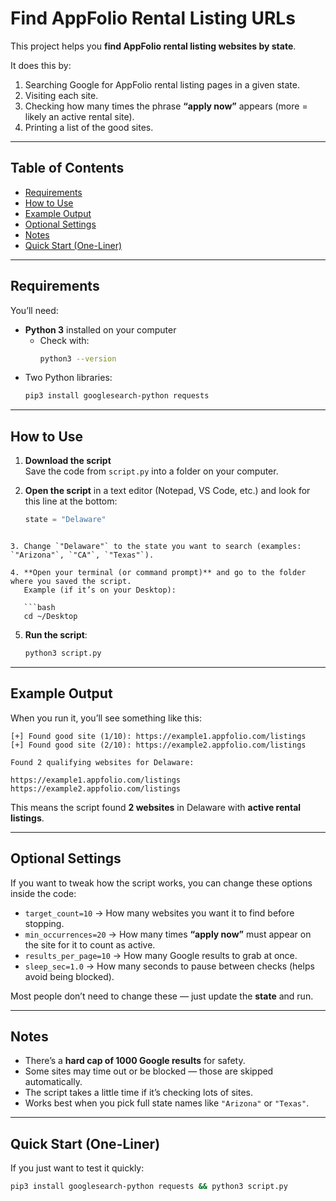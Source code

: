 # Find AppFolio Rental Listing URLs

This project helps you **find AppFolio rental listing websites by state**.

It does this by:  
1. Searching Google for AppFolio rental listing pages in a given state.  
2. Visiting each site.  
3. Checking how many times the phrase **“apply now”** appears (more = likely an active rental site).  
4. Printing a list of the good sites.  

---

## Table of Contents

- [Requirements](#requirements)  
- [How to Use](#how-to-use)  
- [Example Output](#example-output)  
- [Optional Settings](#optional-settings)  
- [Notes](#notes)  
- [Quick Start (One-Liner)](#quick-start-one-liner)  

---

## Requirements

You’ll need:  

- **Python 3** installed on your computer  
  - Check with:  
    ```bash
    python3 --version
    ```  
- Two Python libraries:  
    ```bash
    pip3 install googlesearch-python requests
    ```

---

## How to Use

1. **Download the script**  
   Save the code from `script.py` into a folder on your computer.  

2. **Open the script** in a text editor (Notepad, VS Code, etc.) and look for this line at the bottom:  
   ```python
   state = "Delaware"
```

3. Change `"Delaware"` to the state you want to search (examples: `"Arizona"`, `"CA"`, `"Texas"`).

4. **Open your terminal (or command prompt)** and go to the folder where you saved the script.
   Example (if it’s on your Desktop):

   ```bash
   cd ~/Desktop
   ```

5. **Run the script**:

   ```bash
   python3 script.py
   ```

---

## Example Output

When you run it, you’ll see something like this:

```text
[+] Found good site (1/10): https://example1.appfolio.com/listings
[+] Found good site (2/10): https://example2.appfolio.com/listings

Found 2 qualifying websites for Delaware:

https://example1.appfolio.com/listings
https://example2.appfolio.com/listings
```

This means the script found **2 websites** in Delaware with **active rental listings**.

---

## Optional Settings

If you want to tweak how the script works, you can change these options inside the code:

* `target_count=10` → How many websites you want it to find before stopping.
* `min_occurrences=20` → How many times **“apply now”** must appear on the site for it to count as active.
* `results_per_page=10` → How many Google results to grab at once.
* `sleep_sec=1.0` → How many seconds to pause between checks (helps avoid being blocked).

Most people don’t need to change these — just update the **state** and run.

---

## Notes

* There’s a **hard cap of 1000 Google results** for safety.
* Some sites may time out or be blocked — those are skipped automatically.
* The script takes a little time if it’s checking lots of sites.
* Works best when you pick full state names like `"Arizona"` or `"Texas"`.

---

## Quick Start (One-Liner)

If you just want to test it quickly:

```bash
pip3 install googlesearch-python requests && python3 script.py
```
